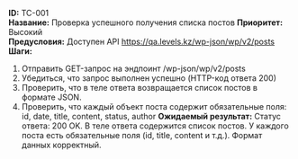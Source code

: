 **ID:** TC-001  
**Название:** Проверка успешного получения списка постов
**Приоритет:** Высокий  
**Предусловия:** Доступен API https://qa.levels.kz/wp-json/wp/v2/posts
**Шаги:**
1. Отправить GET-запрос на эндпоинт /wp-json/wp/v2/posts
2. Убедиться, что запрос выполнен успешно (HTTP-код ответа 200)
3. Проверить, что в теле ответа возвращается список постов в формате JSON.
4. Проверить, что каждый объект поста содержит обязательные поля: id, date, title, content, status, author
**Ожидаемый результат:** Статус ответа: 200 OK. В теле ответа содержится список постов. У каждого поста есть обязательные поля (id, title, content и т.д.). Формат данных корректный.